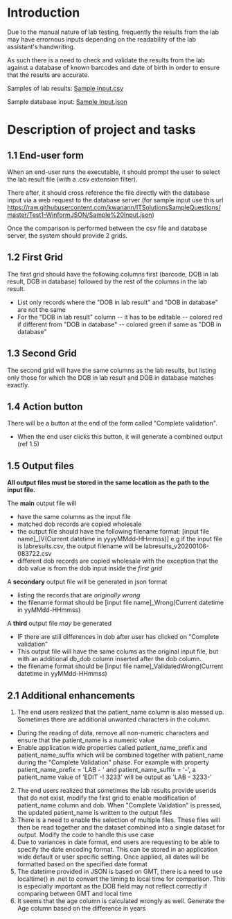 # Introduction

Due to the manual nature of lab testing, frequently the results from the lab may have errornous inputs depending on the readability of the lab assistant's handwriting.

As such there is a need to check and validate the results from the lab against a database of known barcodes and date of birth in order to ensure that the results are accurate.

Samples of lab results: [Sample Input.csv](Sample%20Input.csv)

Sample database input: [Sample Input.json](Sample%20Input.json)

# Description of project and tasks

## 1.1 End-user form

When an end-user runs the executable, it should prompt the user to select the lab result file (with a .csv extension filter). 

There after, it should cross reference the file directly with the database input via a web request to the database server (for sample input use this url https://raw.githubusercontent.com/kwanann/ITSolutionsSampleQuestions/master/Test1-WinformJSON/Sample%20Input.json)

Once the comparison is performed between the csv file and database server, the system should provide 2 grids. 

## 1.2 First Grid

The first grid should have the following columns first (barcode, DOB in lab result, DOB in database) followed by the rest of the columns in the lab result.
- List only records where the "DOB in lab result" and "DOB in database" are not the same
- For the  "DOB in lab result" column
-- it has to be editable
-- colored red if different from "DOB in database"
-- colored green if same as "DOB in database"

## 1.3 Second Grid

The second grid will have the same columns as the lab results, but listing only those for which the DOB in lab result and DOB in database matches exactly.

## 1.4 Action button

There will be a button at the end of the form called "Complete validation". 
- When the end user clicks this button, it will generate a combined output (ref 1.5)

## 1.5 Output files

**All output files must be stored in the same location as the path to the input file.**

The **main** output file will
- have the same columns as the input file
- matched dob records are copied wholesale
- the output file should have the following filename format: \[input file name\]\_\[V(Current datetime in yyyyMMdd-HHmmss)] e.g if the input file is labresults.csv, the output filename will be labresults_v20200106-083722.csv
- different dob records are copied wholesale with the exception that the dob value is from the dob input inside the *first grid*

A **secondary** output file will be generated in json format
- listing the records that are *originally wrong*
- the filename format should be \[input file name\]\_Wrong(Current datetime in yyMMdd-HHmmss)

A **third** output file *may* be generated
- IF there are still differences in dob after user has clicked on "Complete validation"
- This output file will have the same colums as the original input file, but with an additional db_dob column inserted after the dob column. 
- the filename format should be \[input file name\]\_ValidatedWrong(Current datetime in yyMMdd-HHmmss)


## 2.1 Additional enhancements

1. The end users realized that the patient_name column is also messed up. Sometimes there are additional unwanted characters in the column.
  - During the reading of data, remove all non-numeric characters and ensure that the patient_name is a numeric value
  - Enable  application wide properties called patient_name_prefix and patient_name_suffix which will be combined together with patient_name during the "Complete Validation" phase. For example with property patient_name_prefix = 'LAB - ' and patient_name_suffix = '-', a patient_name value of 'EDIT -! 3233' will be output as 'LAB - 3233-'
  
2. The end users realized that sometimes the lab results provide userids that do not exist, modify the first grid to enable modification of patient_name column and dob. When "Complete Validation" is pressed, the updated patient_name is written to the output files
3. There is a need to enable the selection of multiple files. These files will then be read together and the dataset combined into a single dataset for output. Modify the code to handle this use case
4. Due to variances in date format, end users are requesting to be able to specify the date encoding format. This can be stored in an application wide default or user specific setting. Once applied, all dates will be formatted based on the specified date format
5. The datetime provided in JSON is based on GMT, there is a need to use localtime() in .net to convert the timing to local time for comparison. This is especially important as the DOB field may not reflect correctly if comparing between GMT and local time
5. It seems that the age column is calculated wrongly as well. Generate the Age column based on the difference in years
